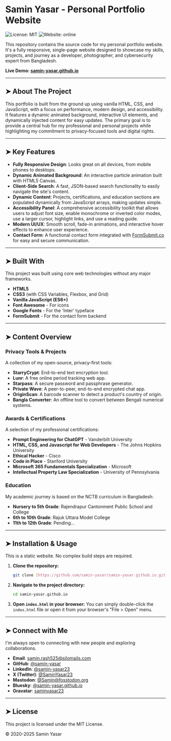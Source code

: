 # Samin Yasar - Personal Portfolio Website

![License: MIT](https://img.shields.io/badge/License-MIT-blue.svg)
![Website: online](https://img.shields.io/website?url=https%3A%2F%2Fsamin-yasar.github.io%2F)

This repository contains the source code for my personal portfolio website. It's a fully responsive, single-page website designed to showcase my skills, projects, and journey as a developer, photographer, and cybersecurity expert from Bangladesh.

**Live Demo: [samin-yasar.github.io](https://samin-yasar.github.io/)**

---

## ➤ About The Project

This portfolio is built from the ground up using vanilla HTML, CSS, and JavaScript, with a focus on performance, modern design, and accessibility. It features a dynamic animated background, interactive UI elements, and dynamically injected content for easy updates. The primary goal is to provide a central hub for my professional and personal projects while highlighting my commitment to privacy-focused tools and digital rights.

---

## ➤ Key Features

-   **Fully Responsive Design**: Looks great on all devices, from mobile phones to desktops.
-   **Dynamic Animated Background**: An interactive particle animation built with HTML5 Canvas.
-   **Client-Side Search**: A fast, JSON-based search functionality to easily navigate the site's content.
-   **Dynamic Content**: Projects, certifications, and education sections are populated dynamically from JavaScript arrays, making updates simple.
-   **Accessibility Panel**: A comprehensive accessibility toolkit that allows users to adjust font size, enable monochrome or inverted color modes, use a larger cursor, highlight links, and use a reading guide.
-   **Modern UI/UX**: Smooth scroll, fade-in animations, and interactive hover effects to enhance user experience.
-   **Contact Form**: A functional contact form integrated with [FormSubmit.co](https://formsubmit.co/) for easy and secure communication.

---

## ➤ Built With

This project was built using core web technologies without any major frameworks.

-   **HTML5**
-   **CSS3** (with CSS Variables, Flexbox, and Grid)
-   **Vanilla JavaScript (ES6+)**
-   **Font Awesome** - For icons
-   **Google Fonts** - For the 'Inter' typeface
-   **FormSubmit** - For the contact form backend

---

## ➤ Content Overview

### Privacy Tools & Projects

A collection of my open-source, privacy-first tools:
* **StarryCrypt**: End-to-end text encryption tool.
* **Lunr**: A free online period tracking web app.
* **Starpass**: A secure password and passphrase generator.
* **Private Wave**: A peer-to-peer, end-to-end encrypted chat app.
* **OriginScan**: A barcode scanner to detect a product's country of origin.
* **Bangla Converter**: An offline tool to convert between Bengali numerical systems.

### Awards & Certifications

A selection of my professional certifications:
* **Prompt Engineering for ChatGPT** - Vanderbilt University
* **HTML, CSS, and Javascript for Web Developers** - The Johns Hopkins University
* **Ethical Hacker** - Cisco
* **Code in Place** - Stanford University
* **Microsoft 365 Fundamentals Specialization** - Microsoft
* **Intellectual Property Law Specialization** - University of Pennsylvania

### Education

My academic journey is based on the NCTB curriculum in Bangladesh:
* **Nursery to 5th Grade**: Rajendrapur Cantonment Public School and College
* **6th to 10th Grade**: Rajuk Uttara Model College
* **11th to 12th Grade**: Pending...

---

## ➤ Installation & Usage

This is a static website. No complex build steps are required.

1.  **Clone the repository:**
    ```sh
    git clone [https://github.com/samin-yasar/samin-yasar.github.io.git](https://github.com/samin-yasar/samin-yasar.github.io.git)
    ```
2.  **Navigate to the project directory:**
    ```sh
    cd samin-yasar.github.io
    ```
3.  **Open `index.html` in your browser:**
    You can simply double-click the `index.html` file or open it from your browser's "File > Open" menu.

---

## ➤ Connect with Me

I'm always open to connecting with new people and exploring collaborations.

-   **Email**: [samin.rash525@silomails.com](mailto:samin.rash525@silomails.com)
-   **GitHub**: [@samin-yasar](https://github.com/samin-yasar)
-   **LinkedIn**: [@samin-yasar23](https://www.linkedin.com/in/samin-yasar23)
-   **X (Twitter)**: [@SaminYasar23](https://x.com/SaminYasar23)
-   **Mastodon**: [@Samin@fosstodon.org](https://fosstodon.org/@Samin)
-   **Bluesky**: [@samin-yasar.github.io](https://bsky.app/profile/samin-yasar.github.io)
-   **Gravatar**: [saminyasar23](https://gravatar.com/saminyasar23)

---

## ➤ License

This project is licensed under the MIT License.

&copy; 2020-2025 Samin Yasar
